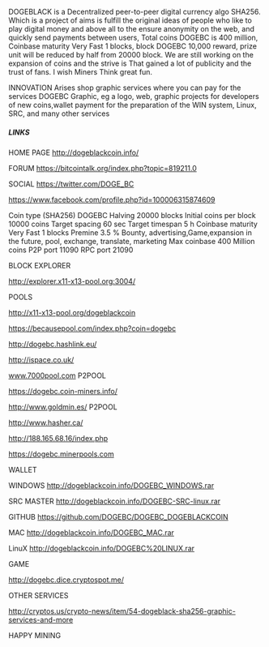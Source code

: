﻿DOGEBLACK is a Decentralized peer-to-peer digital currency algo SHA256. Which is a project of aims is fulfill the original ideas of people who like to play digital money 
and above all to the ensure anonymity on the web, and quickly send payments between users, Total coins DOGEBC is 400 million, Coinbase maturity Very Fast 1 blocks,
block DOGEBC 10,000 reward, prize unit will be reduced by half from 20000 block. We are still working on the expansion of coins and the strive is That gained a lot of publicity 
and the trust of fans. I wish Miners Think great fun.

INNOVATION
Arises shop graphic services where you can pay for the services DOGEBC Graphic, eg a logo, web, graphic projects for developers of new coins,wallet payment for the preparation of the WIN system, Linux, SRC, and many other services



##### LINKS #####

HOME PAGE
http://dogeblackcoin.info/

FORUM
https://bitcointalk.org/index.php?topic=819211.0

SOCIAL
https://twitter.com/DOGE_BC

https://www.facebook.com/profile.php?id=100006315874609

Coin type (SHA256) DOGEBC
Halving
20000 blocks
Initial coins per block
10000 coins
Target spacing
60 sec
Target timespan 
5 h
Coinbase maturity
Very Fast 1 blocks
Premine 3.5 %
Bounty, advertising,Game,expansion in the future, pool, exchange, translate, marketing
Max coinbase
400 Million coins
P2P port 11090
RPC port 21090



BLOCK EXPLORER

http://explorer.x11-x13-pool.org:3004/

POOLS

http://x11-x13-pool.org/dogeblackcoin

https://becausepool.com/index.php?coin=dogebc

http://dogebc.hashlink.eu/

http://ispace.co.uk/

www.7000pool.com P2POOL

https://dogebc.coin-miners.info/

http://www.goldmin.es/ P2POOL

http://www.hasher.ca/

http://188.165.68.16/index.php

https://dogebc.minerpools.com

WALLET

WINDOWS http://dogeblackcoin.info/DOGEBC_WINDOWS.rar

SRC MASTER http://dogeblackcoin.info/DOGEBC-SRC-linux.rar

GITHUB https://github.com/DOGEBC/DOGEBC_DOGEBLACKCOIN

MAC http://dogeblackcoin.info/DOGEBC_MAC.rar

LinuX http://dogeblackcoin.info/DOGEBC%20LINUX.rar

GAME

http://dogebc.dice.cryptospot.me/

OTHER SERVICES

http://cryptos.us/crypto-news/item/54-dogeblack-sha256-graphic-services-and-more


HAPPY MINING


